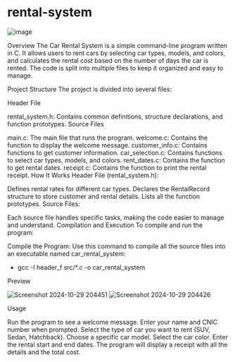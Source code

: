 # rental-system
![image](https://github.com/amaan-igs/rental-system/assets/172314900/23c19a85-8be1-4117-b72c-8b1a7128f9a0)


Overview The Car Rental System is a simple command-line program written in C. It allows users to rent cars by selecting car types, models, and colors, and calculates the rental cost based on the number of days the car is rented. The code is split into multiple files to keep it organized and easy to manage.

Project Structure The project is divided into several files:

Header File

rental_system.h: Contains common definitions, structure declarations, and function prototypes. Source Files

main.c: The main file that runs the program. welcome.c: Contains the function to display the welcome message. customer_info.c: Contains functions to get customer information. car_selection.c: Contains functions to select car types, models, and colors. rent_dates.c: Contains the function to get rental dates. receipt.c: Contains the function to print the rental receipt. How It Works Header File (rental_system.h):

Defines rental rates for different car types. Declares the RentalRecord structure to store customer and rental details. Lists all the function prototypes. Source Files:

Each source file handles specific tasks, making the code easier to manage and understand. Compilation and Execution To compile and run the program:

Compile the Program: Use this command to compile all the source files into an executable named car_rental_system:
- gcc -I header_f src/*.c -o car_rental_system

Preview

![Screenshot 2024-10-29 204451](https://github.com/user-attachments/assets/15c7c01b-d745-44be-b09c-233145926f14)
![Screenshot 2024-10-29 204426](https://github.com/user-attachments/assets/446d607a-2340-46d7-a619-540cf4212ee0)

Usage

Run the program to see a welcome message.
Enter your name and CNIC number when prompted.
Select the type of car you want to rent (SUV, Sedan, Hatchback).
Choose a specific car model.
Select the car color.
Enter the rental start and end dates.
The program will display a receipt with all the details and the total cost.
